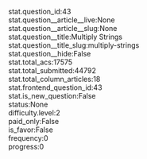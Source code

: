 stat.question_id:43  
stat.question__article__live:None  
stat.question__article__slug:None  
stat.question__title:Multiply Strings  
stat.question__title_slug:multiply-strings  
stat.question__hide:False  
stat.total_acs:17575  
stat.total_submitted:44792  
stat.total_column_articles:18  
stat.frontend_question_id:43  
stat.is_new_question:False  
status:None  
difficulty.level:2  
paid_only:False  
is_favor:False  
frequency:0  
progress:0  
